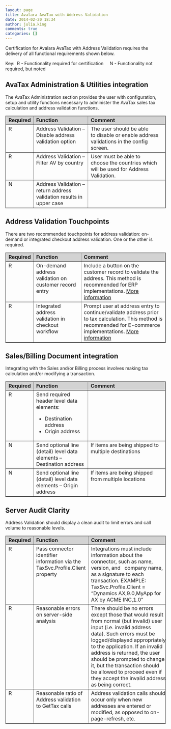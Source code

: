 ```yaml
---
layout: page
title: Avalara AvaTax with Address Validation
date: 2014-02-20 18:34
author: julia.king
comments: true
categories: []
---
```

Certification for Avalara AvaTax with Address Validation requires the delivery of all functional requirements shown below.

Key:  R - Functionality required for certification     N - Functionality not required, but noted
<h2>AvaTax Administration &amp; Utilities integration</h2>
The AvaTax Administration section provides the user with configuration, setup and utility functions necessary to administer the AvaTax sales tax calculation and address validation functions.
<table border="1" width="100%" cellspacing="0" cellpadding="5">
<thead style="background-color: lightgray;">
<tr>
<td valign="top" width="70"><strong>Required</strong></td>
<td valign="top" width="215"><strong>Function</strong></td>
<td valign="top" width="420"><strong>Comment</strong></td>
</tr>
</thead>
<tbody>
<tr>
<td valign="top">R</td>
<td valign="top">Address Validation – Disable address validation option</td>
<td valign="top">The user should be able to disable or enable address validations in the config screen.</td>
</tr>
<tr>
<td valign="top">R</td>
<td valign="top">Address Validation – Filter AV by country</td>
<td valign="top">User must be able to choose the countries which will be used for Address Validation.</td>
</tr>
<tr>
<td valign="top">N</td>
<td valign="top">Address Validation – return address validation results in upper case</td>
<td valign="top"></td>
</tr>
</tbody>
</table>
<h2>Address Validation Touchpoints</h2>
There are two recommended touchpoints for address validation: on-demand or integrated checkout address validation. One or the other is required.
<table border="1" width="100%" cellspacing="0" cellpadding="5">
<thead style="background-color: lightgray;">
<tr>
<td valign="top" width="70"><strong>Required</strong></td>
<td valign="top" width="215"><strong>Function</strong></td>
<td valign="top" width="420"><strong>Comment</strong></td>
</tr>
</thead>
<tbody>
<tr>
<td valign="top">R</td>
<td valign="top">On-demand address validation on customer record entry</td>
<td valign="top">Include a button on the customer record to validate the address. This method is recommended for ERP implementations. <a href="/api-docs/designing-your-integration/address-validation">More information</a></td>
</tr>
<tr>
<td valign="top">R</td>
<td valign="top">Integrated address validation in checkout workflow</td>
<td valign="top">Prompt user at address entry to continue/validate address prior to tax calculation. This method is recommended for E-commerce implementations. <a href="/api-docs/designing-your-integration/address-validation">More information</a></td>
</tr>
</tbody>
</table>
<h2>Sales/Billing Document integration</h2>
Integrating with the Sales and/or Billing process involves making tax calculation and/or modifying a transaction.
<table border="1" width="100%" cellspacing="0" cellpadding="5">
<thead style="background-color: lightgray;">
<tr>
<td valign="top" width="70"><strong>Required</strong></td>
<td valign="top" width="215"><strong>Function</strong></td>
<td valign="top" width="420"><strong>Comment</strong></td>
</tr>
</thead>
<tbody>
<tr>
<td valign="top">R</td>
<td valign="top">Send required header level data elements:
<ul>
	<li>Destination address</li>
	<li>Origin address</li>
</ul>
</td>
<td valign="top"></td>
</tr>
<tr>
<td valign="top">N</td>
<td valign="top">Send optional line (detail) level data elements – Destination address</td>
<td valign="top">If items are being shipped to multiple destinations</td>
</tr>
<tr>
<td valign="top">N</td>
<td valign="top">Send optional line (detail) level data elements – Origin address</td>
<td valign="top">If items are being shipped from multiple locations</td>
</tr>
</tbody>
</table>
<h2>Server Audit Clarity</h2>
Address Validation should display a clean audit to limit errors and call volume to reasonable levels.
<table border="1" width="100%" cellspacing="0" cellpadding="5">
<thead style="background-color: lightgray;">
<tr>
<td valign="top" width="70"><strong>Required</strong></td>
<td valign="top" width="215"><strong>Function</strong></td>
<td valign="top" width="420"><strong>Comment</strong></td>
</tr>
</thead>
<tbody>
<tr>
<td valign="top">R</td>
<td valign="top">Pass connector identifier information via the TaxSvc.Profile.Client property</td>
<td valign="top">Integrations must include information about the connector, such as name, version, and   company name, as a signature to each transaction. EXAMPLE: TaxSvc.Profile.Client = “Dynamics AX,9.0,MyApp for AX by ACME INC,1.0”</td>
</tr>
<tr>
<td valign="top">R</td>
<td valign="top">Reasonable errors on server-side analysis</td>
<td valign="top">There should be no errors except those that would result from normal (but invalid) user input (i.e. invalid address data). Such errors must be logged/displayed appropriately to the application. If an invalid address is returned, the user should be prompted to change it, but the transaction should be allowed to proceed even if they accept the invalid address as being correct.</td>
</tr>
<tr>
<td valign="top">R</td>
<td valign="top">Reasonable ratio of Address validation to GetTax calls</td>
<td valign="top">Address validation calls should occur only when new addresses are entered or modified, as opposed to on-page-refresh, etc.</td>
</tr>
</tbody>
</table>
&nbsp;
